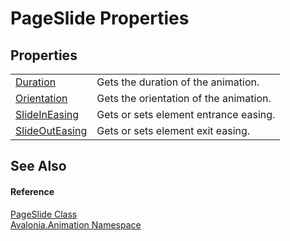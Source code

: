 # PageSlide Properties




## Properties
<table>
<tr>
<td><a href="P_Avalonia_Animation_PageSlide_Duration">Duration</a></td>
<td>Gets the duration of the animation.</td>
</tr>
<tr>
<td><a href="P_Avalonia_Animation_PageSlide_Orientation">Orientation</a></td>
<td>Gets the orientation of the animation.</td>
</tr>
<tr>
<td><a href="P_Avalonia_Animation_PageSlide_SlideInEasing">SlideInEasing</a></td>
<td>Gets or sets element entrance easing.</td>
</tr>
<tr>
<td><a href="P_Avalonia_Animation_PageSlide_SlideOutEasing">SlideOutEasing</a></td>
<td>Gets or sets element exit easing.</td>
</tr>
</table>

## See Also


#### Reference
<a href="T_Avalonia_Animation_PageSlide">PageSlide Class</a>  
<a href="N_Avalonia_Animation">Avalonia.Animation Namespace</a>  

